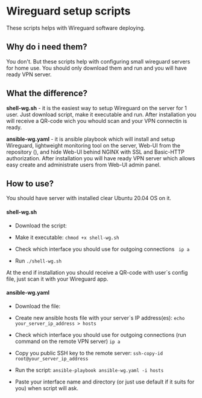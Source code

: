 # Wireguard setup scripts
These scripts helps with Wireguard software deploying.

## Why do i need them?
You don't. But these scripts help with configuring small wireguard servers for home use.
You should only download them and run and you will have ready VPN server.

## What the difference?
**shell-wg.sh** - it is the easiest way to setup Wireguard on the server for 1 user. Just download script, make it executable and run. 
After installation you will receive a QR-code wich you whould scan and your VPN connectin is ready.


**ansible-wg.yaml** - it is ansible playbook which will install and setup Wireguard, lightweight monitoring tool on the server, Web-UI from the repository (), and hide Web-UI behind NGINX with SSL and Basic-HTTP authorization. After installation you will have ready VPN server which allows easy create and administrate users from Web-UI admin panel.

## How to use?

You should have server with installed clear Ubuntu 20.04 OS on it.

#### **shell-wg.sh**

- Download the script:
```    ```

- Make it executable:
```chmod +x shell-wg.sh```

- Check which interface you should use for outgoing connections
``` ip a```

- Run
```./shell-wg.sh```

At the end if installation you should receive a QR-code with user`s config file, just scan it with your Wireguard app.

#### **ansible-wg.yaml**

- Download the file:
``` ```

- Create new ansible hosts file with your server`s IP address(es):
```echo your_server_ip_address > hosts ```

- Check which interface you should use for outgoing connections (run command on the remote VPN server)
```ip a```

- Copy you public SSH key to the remote server:
```ssh-copy-id root@your_server_ip_address```

- Run the script:
```ansible-playbook ansible-wg.yaml -i hosts```

- Paste your interface name and directory (or just use default if it suits for you) when script will ask.
